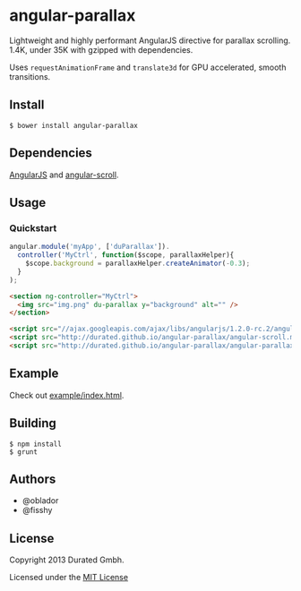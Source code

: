 angular-parallax
==============

Lightweight and highly performant AngularJS directive for parallax scrolling. 1.4K, under 35K with gzipped with dependencies.

Uses `requestAnimationFrame` and `translate3d` for GPU accelerated, smooth transitions.

Install
-------

    $ bower install angular-parallax

Dependencies
------------
[AngularJS](https://github.com/angular/angular.js) and [angular-scroll](https://github.com/durated/angular-scroll).

Usage
-----

### Quickstart

```js
angular.module('myApp', ['duParallax']).
  controller('MyCtrl', function($scope, parallaxHelper){
    $scope.background = parallaxHelper.createAnimator(-0.3);
  }
);
```

```html
<section ng-controller="MyCtrl">
  <img src="img.png" du-parallax y="background" alt="" />
</section>

<script src="//ajax.googleapis.com/ajax/libs/angularjs/1.2.0-rc.2/angular.min.js"></script>
<script src="http://durated.github.io/angular-parallax/angular-scroll.min.js"></script>
<script src="http://durated.github.io/angular-parallax/angular-parallax.min.js"></script>
```

Example
-------

Check out [example/index.html](https://github.com/durated/angular-parallax/blob/master/example/index.html).

Building
--------

    $ npm install
    $ grunt

Authors
-------

* @oblador
* @fisshy

License
--------
Copyright 2013 Durated Gmbh.

Licensed under the [MIT License](http://opensource.org/licenses/MIT)

